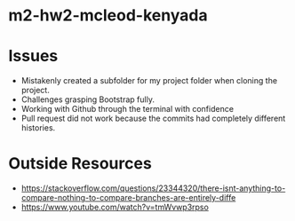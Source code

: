 # m2-hw2-mcleod-kenyada
# Issues
* Mistakenly created a subfolder for my project folder when cloning the project.
* Challenges grasping Bootstrap fully.
* Working with Github through the terminal with confidence
* Pull request did not work because the commits had completely different histories.
# Outside Resources
* https://stackoverflow.com/questions/23344320/there-isnt-anything-to-compare-nothing-to-compare-branches-are-entirely-diffe
* https://www.youtube.com/watch?v=tmWvwp3rpso
